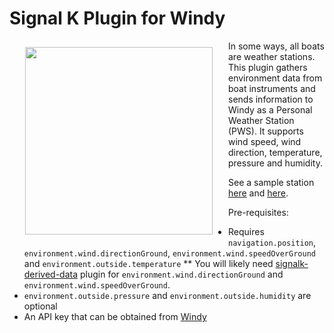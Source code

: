 # Signal K Plugin for Windy

<img src='https://raw.githubusercontent.com/itemir/signalk-windy/master/signalk-windy-screenshot.png' align='left' width='300' hspace='25' vspace='10'>In some ways, all boats are weather stations. This plugin gathers environment data from boat instruments and sends information to Windy as a Personal Weather Station (PWS). It supports wind speed, wind direction, temperature, pressure and humidity.

See a sample station [here](https://www.windy.com/station/pws-bf06d21ca) and [here](https://www.windy.com/station/pws-f0717799).

Pre-requisites:
  * Requires `navigation.position`, `environment.wind.directionGround`, `environment.wind.speedOverGround` and `environment.outside.temperature`
  ** You will likely need [signalk-derived-data](https://github.com/SignalK/signalk-derived-data) plugin for `environment.wind.directionGround` and `environment.wind.speedOverGround`.
  * `environment.outside.pressure` and `environment.outside.humidity` are optional
  * An API key that can be obtained from [Windy](https://stations.windy.com/stations)
